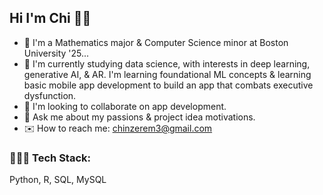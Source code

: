 <!--
**chi-nzerem/chi-nzerem** is a ✨ _special_ ✨ repository because its `README.md` (this file) appears on your GitHub profile.
-->

## Hi I'm Chi 👋🏾

- 🔭 I'm a Mathematics major & Computer Science minor at Boston University '25...
- 🌱 I'm currently studying data science, with interests in deep learning, generative AI, & AR. I'm learning foundational ML concepts & learning basic mobile app development to build an app that combats executive dysfunction.
- 👯 I'm looking to collaborate on app development.
- 💬 Ask me about my passions & project idea motivations.
- ✉️ How to reach me: chinzerem3@gmail.com

### 👩🏾‍💻 Tech Stack:
Python, R, SQL, MySQL
